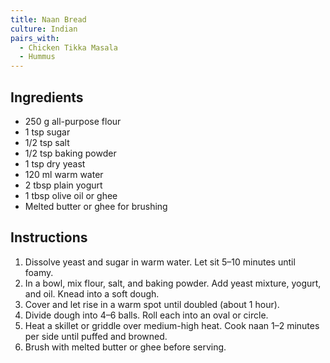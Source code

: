 ```yaml
---
title: Naan Bread
culture: Indian
pairs_with:
  - Chicken Tikka Masala
  - Hummus
---
```


## Ingredients
- 250 g all-purpose flour
- 1 tsp sugar
- 1/2 tsp salt
- 1/2 tsp baking powder
- 1 tsp dry yeast
- 120 ml warm water
- 2 tbsp plain yogurt
- 1 tbsp olive oil or ghee
- Melted butter or ghee for brushing

## Instructions
1. Dissolve yeast and sugar in warm water. Let sit 5–10 minutes until foamy.
2. In a bowl, mix flour, salt, and baking powder. Add yeast mixture, yogurt, and oil. Knead into a soft dough.
3. Cover and let rise in a warm spot until doubled (about 1 hour).
4. Divide dough into 4–6 balls. Roll each into an oval or circle.
5. Heat a skillet or griddle over medium-high heat. Cook naan 1–2 minutes per side until puffed and browned.
6. Brush with melted butter or ghee before serving.
